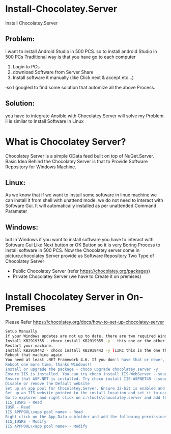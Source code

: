 # Install-Chocolatey.Server
Install Chocolatey.Server
## Problem:
i want to install Android Studio in 500 PCS. so to install android Studio in 500 PCs Traditional way is that you have go to each computer 
1) Login to PCs
2) download Software from Server Share
3) Install software it manually (like Click next & accept etc...)

⋅so I googled to find some solution that automize all the above Process.
## Solution:
you have to integrate Ansible with Chocolatey Server will solve my Problem. ii is similar to Install Software in Linux



# What is Chocolatey Server?
Chocolatey Server is a simple OData feed built on top of NuGet.Server. 
Basic Idea Behind the Chocolatey Server is that to Provide Software Repository for Windows Machine.
## Linux:
As we know that if we want to install some software in linux machine we can install it from shell with unattend mode. we do not need to interact with Software Gui. It will automatically installed as per unattended Command Parameter
## Windows:
but in Windows if you want to install software you have to interact with Software Gui Like Next button or OK Button so it is very Boring Process to install software in 500 PCS.
Now the Chocolatey server come in picture.chocolatey Server provide us Software Repository 
Two Type of Chocolatey Server
- Public Chocolatey Server (refer https://chocolatey.org/packages)
- Private Chocolatey Server (we have to Create it on premises)

# Install Chocolatey Server in On-Premises
Please Refer https://chocolatey.org/docs/how-to-set-up-chocolatey-server

```bash
Setup Manually
If your Windows updates are not up to date, there are two required Windows updates you are going to need (heads up they take awhile)
Install KB2919355 - choco install KB2919355 -y - this one or the other Windows update takes a very long time to install, just be patient
Restart your machine.
Install KB2919442 - choco install KB2919442 -y (IIRC this is the one that takes forever...) -
Reboot that machine again
You need at least .NET Framework 4.6. If you don't have that or newer, then run choco install dotnet4.6.1 -y
Reboot one more time, thanks Windows!!
Install or upgrade the package - choco upgrade chocolatey.server -y
Ensure IIS is installed. You can try choco install IIS-WebServer --source windowsfeatures
Ensure that ASP.NET is installed. Try choco install IIS-ASPNET45 --source windowsfeatures (Windows Server 2012). Use IIS-ASPNET for Windows Server 2008, possibly IIS-ASPNET46 for Windows Server 2016.
Disable or remove the Default website
Set up an app pool for Chocolatey.Server. Ensure 32-bit is enabled and the managed runtime version is v4.0 (or some version of 4). Ensure it is "Integrated" and not "Classic".
Set up an IIS website pointed to the install location and set it to use the app pool.
Go to explorer and right click on c:\tools\chocolatey.server and add the following permissions:
IIS_IUSRS - Read
IUSR - Read
IIS APPPOOL\<app pool name> - Read
Right click on the App_Data subfolder and add the following permissions:
IIS_IUSRS - Modify
IIS APPPOOL\<app pool name> - Modify

````
